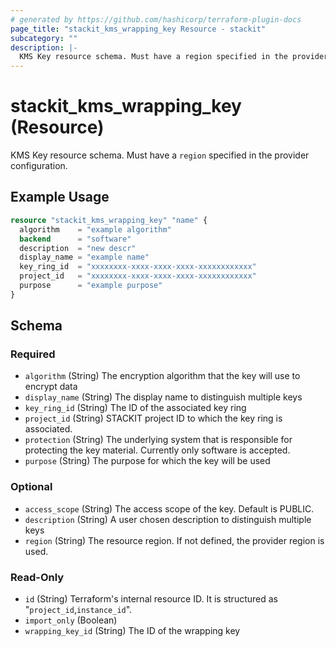 ```yaml
---
# generated by https://github.com/hashicorp/terraform-plugin-docs
page_title: "stackit_kms_wrapping_key Resource - stackit"
subcategory: ""
description: |-
  KMS Key resource schema. Must have a region specified in the provider configuration.
---
```


# stackit_kms_wrapping_key (Resource)

KMS Key resource schema. Must have a `region` specified in the provider configuration.

## Example Usage

```terraform
resource "stackit_kms_wrapping_key" "name" {
  algorithm    = "example algorithm"
  backend      = "software"
  description  = "new descr"
  display_name = "example name"
  key_ring_id  = "xxxxxxxx-xxxx-xxxx-xxxx-xxxxxxxxxxxx"
  project_id   = "xxxxxxxx-xxxx-xxxx-xxxx-xxxxxxxxxxxx"
  purpose      = "example purpose"
}
```

<!-- schema generated by tfplugindocs -->
## Schema

### Required

- `algorithm` (String) The encryption algorithm that the key will use to encrypt data
- `display_name` (String) The display name to distinguish multiple keys
- `key_ring_id` (String) The ID of the associated key ring
- `project_id` (String) STACKIT project ID to which the key ring is associated.
- `protection` (String) The underlying system that is responsible for protecting the key material. Currently only software is accepted.
- `purpose` (String) The purpose for which the key will be used

### Optional

- `access_scope` (String) The access scope of the key. Default is PUBLIC.
- `description` (String) A user chosen description to distinguish multiple keys
- `region` (String) The resource region. If not defined, the provider region is used.

### Read-Only

- `id` (String) Terraform's internal resource ID. It is structured as "`project_id`,`instance_id`".
- `import_only` (Boolean)
- `wrapping_key_id` (String) The ID of the wrapping key
